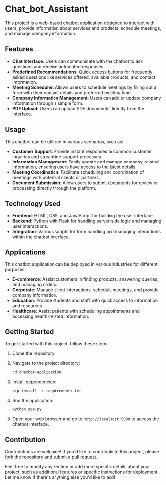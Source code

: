 # Chat_bot_Assistant
This project is a web-based chatbot application designed to interact with users, provide information about services and products, schedule meetings, and manage company information.

## Features

- **Chat Interface**: Users can communicate with the chatbot to ask questions and receive automated responses.
- **Predefined Recommendations**: Quick access buttons for frequently asked questions like services offered, available products, and contact information.
- **Meeting Scheduler**: Allows users to schedule meetings by filling out a form with their contact details and preferred meeting time.
- **Company Information Management**: Users can add or update company information through a simple form.
- **PDF Upload**: Users can upload PDF documents directly from the interface.

## Usage

This chatbot can be utilized in various scenarios, such as:

- **Customer Support**: Provide instant responses to common customer inquiries and streamline support processes.
- **Information Management**: Easily update and manage company-related information, ensuring users have access to the latest details.
- **Meeting Coordination**: Facilitate scheduling and coordination of meetings with potential clients or partners.
- **Document Submission**: Allow users to submit documents for review or processing directly through the platform.

## Technology Used

- **Frontend**: HTML, CSS, and JavaScript for building the user interface.
- **Backend**: Python with Flask for handling server-side logic and managing user interactions.
- **Integration**: Various scripts for form handling and managing interactions within the chatbot interface.

## Applications

This chatbot application can be deployed in various industries for different purposes:

- **E-commerce**: Assist customers in finding products, answering queries, and managing orders.
- **Corporate**: Manage client interactions, schedule meetings, and provide company information.
- **Education**: Provide students and staff with quick access to information and resources.
- **Healthcare**: Assist patients with scheduling appointments and accessing health-related information.

## Getting Started

To get started with this project, follow these steps:

1. Clone the repository:

2. Navigate to the project directory:
   ```bash
   cd chatbot-application
   ```

3. Install dependencies:
   ```bash
   pip install -r requirements.txt
   ```

4. Run the application:
   ```bash
   python app.py
   ```

5. Open your web browser and go to `http://localhost:5000` to access the chatbot interface.

## Contribution

Contributions are welcome! If you'd like to contribute to this project, please fork the repository and submit a pull request.


Feel free to modify any section or add more specific details about your project, such as additional features or specific instructions for deployment. Let me know if there's anything else you'd like to add!
